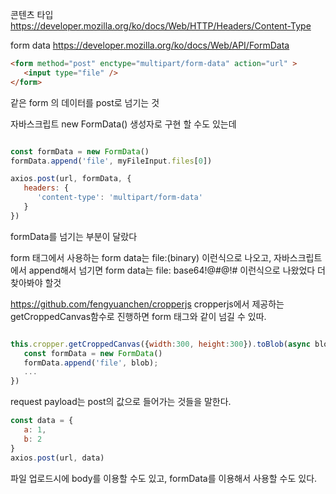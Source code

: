 콘텐츠 타입
https://developer.mozilla.org/ko/docs/Web/HTTP/Headers/Content-Type

form data
https://developer.mozilla.org/ko/docs/Web/API/FormData

```html
<form method="post" enctype="multipart/form-data" action="url" >
   <input type="file" />
</form>
```

같은 form 의 데이터를 post로 넘기는 것

자바스크립트 new FormData() 생성자로 구현 할 수도 있는데
```js

const formData = new FormData()
formData.append('file', myFileInput.files[0])

axios.post(url, formData, {
   headers: {
      'content-type': 'multipart/form-data'
   }
})

```

formData를 넘기는 부분이 달랐다

form 태그에서 사용하는 form data는 file:(binary) 이런식으로 나오고,
자바스크립트에서 append해서 넘기면 form data는 file: base64!@#@!# 이런식으로 나왔었다
더 찾아봐야 할것

https://github.com/fengyuanchen/cropperjs
cropperjs에서 제공하는 getCroppedCanvas함수로 진행하면 form 태그와 같이 넘길 수 있따.

```js

this.cropper.getCroppedCanvas({width:300, height:300}).toBlob(async blob => {
   const formData = new FormData()
   formData.append('file', blob);
   ... 
})

```

request payload는
post의 값으로 들어가는 것들을 말한다.

```js
const data = {
   a: 1,
   b: 2
}
axios.post(url, data)

```

파일 업로드시에 body를 이용할 수도 있고, 
formData를 이용해서 사용할 수도 있다.